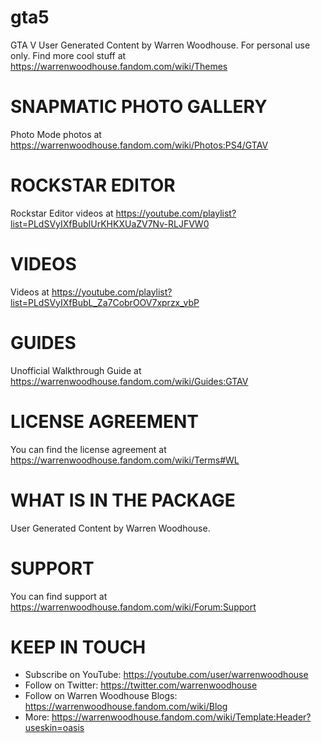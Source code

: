 # gta5
GTA V User Generated Content by Warren Woodhouse. For personal use only. Find more cool stuff at https://warrenwoodhouse.fandom.com/wiki/Themes

# SNAPMATIC PHOTO GALLERY
Photo Mode photos at https://warrenwoodhouse.fandom.com/wiki/Photos:PS4/GTAV

# ROCKSTAR EDITOR
Rockstar Editor videos at https://youtube.com/playlist?list=PLdSVyIXfBubIUrKHKXUaZV7Nv-RLJFVW0

# VIDEOS
Videos at https://youtube.com/playlist?list=PLdSVyIXfBubL_Za7CobrOOV7xprzx_vbP

# GUIDES
Unofficial Walkthrough Guide at https://warrenwoodhouse.fandom.com/wiki/Guides:GTAV

# LICENSE AGREEMENT
You can find the license agreement at https://warrenwoodhouse.fandom.com/wiki/Terms#WL

# WHAT IS IN THE PACKAGE
User Generated Content by Warren Woodhouse.

# SUPPORT
You can find support at https://warrenwoodhouse.fandom.com/wiki/Forum:Support

# KEEP IN TOUCH
* Subscribe on YouTube: https://youtube.com/user/warrenwoodhouse
* Follow on Twitter: https://twitter.com/warrenwoodhouse
* Follow on Warren Woodhouse Blogs: https://warrenwoodhouse.fandom.com/wiki/Blog
* More: https://warrenwoodhouse.fandom.com/wiki/Template:Header?useskin=oasis
